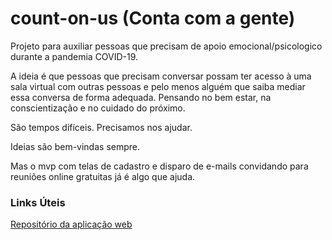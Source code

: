 # count-on-us (Conta com a gente)

Projeto para auxiliar pessoas que precisam de apoio emocional/psicologico durante a pandemia COVID-19.

A ideia é que pessoas que precisam conversar possam ter acesso à uma sala virtual com outras pessoas e pelo menos alguém que saiba mediar essa conversa de forma adequada. Pensando no bem estar, na conscientização e no cuidado do próximo.

São tempos difíceis. Precisamos nos ajudar.

Ideias são bem-vindas sempre.

Mas o mvp com telas de cadastro e disparo de e-mails convidando para reuniões online gratuitas já é algo que ajuda.

### Links Úteis

[Repositório da aplicação web](https://github.com/count-on-us/webapp)
